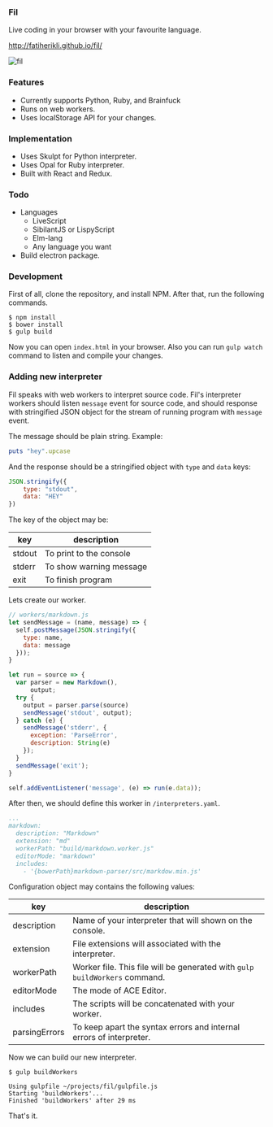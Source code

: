 ### Fil
Live coding in your browser with your favourite language.

<http://fatiherikli.github.io/fil/>

![fil](http://i.imgur.com/OWK7TS6.png)

### Features

- Currently supports Python, Ruby, and Brainfuck
- Runs on web workers.
- Uses localStorage API for your changes.

### Implementation

- Uses Skulpt for Python interpreter.
- Uses Opal for Ruby interpreter.
- Built with React and Redux.

### Todo
- Languages
	- LiveScript
	- SibilantJS or LispyScript
	- Elm-lang
	- Any language you want
- Build electron package.

### Development

First of all, clone the repository, and install NPM. After that, run the following commands.

```
$ npm install
$ bower install
$ gulp build
```

Now you can open `index.html` in your browser. Also you can run `gulp watch` command to listen and compile your changes.

### Adding new interpreter

Fil speaks with web workers to interpret source code. Fil's interpreter workers should listen `message` event for source code, and should response with stringified JSON object for the stream of running program with `message` event. 

The message should be plain string. Example:

```ruby
puts "hey".upcase
```

And the response should be a stringified object with `type` and `data` keys:

```javascript
JSON.stringify({
    type: "stdout",
    data: "HEY"
})
```

The key of the object may be:

key          | description
------------ | -------------
stdout | To print to the console
stderr | To show warning message
exit | To finish program


Lets create our worker. 

```javascript
// workers/markdown.js 
let sendMessage = (name, message) => {
  self.postMessage(JSON.stringify({
    type: name,
    data: message
  }));
}

let run = source => {
  var parser = new Markdown(),
      output;
  try {
    output = parser.parse(source)
    sendMessage('stdout', output);
  } catch (e) {
    sendMessage('stderr', {
      exception: 'ParseError',
      description: String(e)
    });
  }
  sendMessage('exit');
}

self.addEventListener('message', (e) => run(e.data));
```

After then, we should define this worker in `/interpreters.yaml`. 

```yaml
...
markdown:
  description: "Markdown"
  extension: "md"
  workerPath: "build/markdown.worker.js"
  editorMode: "markdown"
  includes:
  	- '{bowerPath}markdown-parser/src/markdow.min.js'

```

Configuration object may contains the following values:

key          | description
------------ | -------------
description | Name of your interpreter that will shown on the console.
extension | File extensions will associated with the interpreter.
workerPath | Worker file. This file will be generated with `gulp buildWorkers` command.
editorMode | The mode of ACE Editor.
includes |  The scripts will be concatenated with your worker.
parsingErrors | To keep apart the syntax errors and internal errors of interpreter.

Now we can build our new interpreter.

	$ gulp buildWorkers

	Using gulpfile ~/projects/fil/gulpfile.js
	Starting 'buildWorkers'...
	Finished 'buildWorkers' after 29 ms

That's it.




